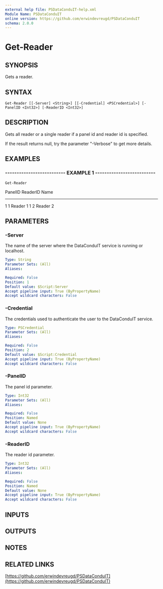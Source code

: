 ```yaml
---
external help file: PSDataConduIT-help.xml
Module Name: PSDataConduIT
online version: https://github.com/erwindevreugd/PSDataConduIT
schema: 2.0.0
---
```


# Get-Reader

## SYNOPSIS
Gets a reader.

## SYNTAX

```
Get-Reader [[-Server] <String>] [[-Credential] <PSCredential>] [-PanelID <Int32>] [-ReaderID <Int32>]
```

## DESCRIPTION
Gets all reader or a single reader if a panel id and reader id is specified. 

If the result returns null, try the parameter "-Verbose" to get more details.

## EXAMPLES

### -------------------------- EXAMPLE 1 --------------------------
```
Get-Reader
```

PanelID       ReaderID      Name
-------       --------      ----
1             1             Reader 1
1             2             Reader 2

## PARAMETERS

### -Server
The name of the server where the DataConduIT service is running or localhost.

```yaml
Type: String
Parameter Sets: (All)
Aliases: 

Required: False
Position: 1
Default value: $Script:Server
Accept pipeline input: True (ByPropertyName)
Accept wildcard characters: False
```

### -Credential
The credentials used to authenticate the user to the DataConduIT service.

```yaml
Type: PSCredential
Parameter Sets: (All)
Aliases: 

Required: False
Position: 2
Default value: $Script:Credential
Accept pipeline input: True (ByPropertyName)
Accept wildcard characters: False
```

### -PanelID
The panel id parameter.

```yaml
Type: Int32
Parameter Sets: (All)
Aliases: 

Required: False
Position: Named
Default value: None
Accept pipeline input: True (ByPropertyName)
Accept wildcard characters: False
```

### -ReaderID
The reader id parameter.

```yaml
Type: Int32
Parameter Sets: (All)
Aliases: 

Required: False
Position: Named
Default value: None
Accept pipeline input: True (ByPropertyName)
Accept wildcard characters: False
```

## INPUTS

## OUTPUTS

## NOTES

## RELATED LINKS

[https://github.com/erwindevreugd/PSDataConduIT](https://github.com/erwindevreugd/PSDataConduIT)

